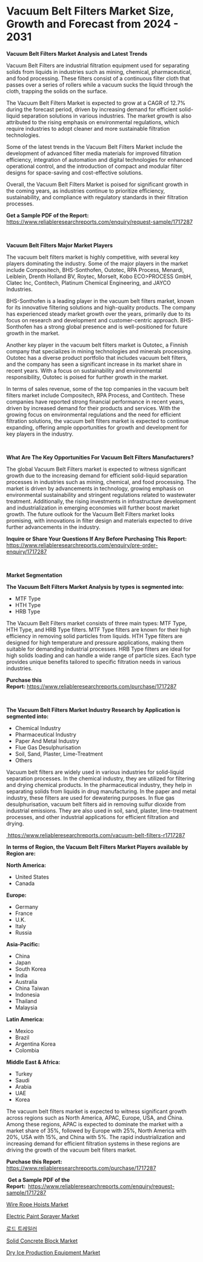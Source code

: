<p><h1>Vacuum Belt Filters Market Size, Growth and Forecast from 2024 - 2031</h1></p><p><strong>Vacuum Belt Filters Market Analysis and Latest Trends</strong></p>
<p><p>Vacuum Belt Filters are industrial filtration equipment used for separating solids from liquids in industries such as mining, chemical, pharmaceutical, and food processing. These filters consist of a continuous filter cloth that passes over a series of rollers while a vacuum sucks the liquid through the cloth, trapping the solids on the surface.</p><p>The Vacuum Belt Filters Market is expected to grow at a CAGR of 12.7% during the forecast period, driven by increasing demand for efficient solid-liquid separation solutions in various industries. The market growth is also attributed to the rising emphasis on environmental regulations, which require industries to adopt cleaner and more sustainable filtration technologies.</p><p>Some of the latest trends in the Vacuum Belt Filters Market include the development of advanced filter media materials for improved filtration efficiency, integration of automation and digital technologies for enhanced operational control, and the introduction of compact and modular filter designs for space-saving and cost-effective solutions.</p><p>Overall, the Vacuum Belt Filters Market is poised for significant growth in the coming years, as industries continue to prioritize efficiency, sustainability, and compliance with regulatory standards in their filtration processes.</p></p>
<p><strong>Get a Sample PDF of the Report:&nbsp;</strong> <a href="https://www.reliableresearchreports.com/enquiry/request-sample/1717287">https://www.reliableresearchreports.com/enquiry/request-sample/1717287</a></p>
<p>&nbsp;</p>
<p><strong>Vacuum Belt Filters Major Market Players</strong></p>
<p><p>The vacuum belt filters market is highly competitive, with several key players dominating the industry. Some of the major players in the market include Compositech, BHS-Sonthofen, Outotec, RPA Process, Menardi, Leiblein, Drenth Holland BV, Roytec, Morselt, Kobo ECO>PROCESS GmbH, Clatec Inc, Contitech, Platinum Chemical Engineering, and JAYCO Industries.</p><p>BHS-Sonthofen is a leading player in the vacuum belt filters market, known for its innovative filtering solutions and high-quality products. The company has experienced steady market growth over the years, primarily due to its focus on research and development and customer-centric approach. BHS-Sonthofen has a strong global presence and is well-positioned for future growth in the market.</p><p>Another key player in the vacuum belt filters market is Outotec, a Finnish company that specializes in mining technologies and minerals processing. Outotec has a diverse product portfolio that includes vacuum belt filters, and the company has seen a significant increase in its market share in recent years. With a focus on sustainability and environmental responsibility, Outotec is poised for further growth in the market.</p><p>In terms of sales revenue, some of the top companies in the vacuum belt filters market include Compositech, RPA Process, and Contitech. These companies have reported strong financial performance in recent years, driven by increased demand for their products and services. With the growing focus on environmental regulations and the need for efficient filtration solutions, the vacuum belt filters market is expected to continue expanding, offering ample opportunities for growth and development for key players in the industry.</p></p>
<p>&nbsp;</p>
<p><strong>What Are The Key Opportunities For Vacuum Belt Filters Manufacturers?</strong></p>
<p><p>The global Vacuum Belt Filters market is expected to witness significant growth due to the increasing demand for efficient solid-liquid separation processes in industries such as mining, chemical, and food processing. The market is driven by advancements in technology, growing emphasis on environmental sustainability and stringent regulations related to wastewater treatment. Additionally, the rising investments in infrastructure development and industrialization in emerging economies will further boost market growth. The future outlook for the Vacuum Belt Filters market looks promising, with innovations in filter design and materials expected to drive further advancements in the industry.</p></p>
<p><strong>Inquire or Share Your Questions If Any Before Purchasing This Report:</strong> <a href="https://www.reliableresearchreports.com/enquiry/pre-order-enquiry/1717287">https://www.reliableresearchreports.com/enquiry/pre-order-enquiry/1717287</a></p>
<p>&nbsp;</p>
<p><strong>Market Segmentation</strong></p>
<p><strong>The Vacuum Belt Filters Market Analysis by types is segmented into:</strong></p>
<p><ul><li>MTF Type</li><li>HTH Type</li><li>HRB Type</li></ul></p>
<p><p>The Vacuum Belt Filters market consists of three main types: MTF Type, HTH Type, and HRB Type filters. MTF Type filters are known for their high efficiency in removing solid particles from liquids. HTH Type filters are designed for high temperature and pressure applications, making them suitable for demanding industrial processes. HRB Type filters are ideal for high solids loading and can handle a wide range of particle sizes. Each type provides unique benefits tailored to specific filtration needs in various industries.</p></p>
<p><strong>Purchase this Report:&nbsp;</strong><a href="https://www.reliableresearchreports.com/purchase/1717287">https://www.reliableresearchreports.com/purchase/1717287</a></p>
<p>&nbsp;</p>
<p><strong>The Vacuum Belt Filters Market Industry Research by Application is segmented into:</strong></p>
<p><ul><li>Chemical Industry</li><li>Pharmaceutical Industry</li><li>Paper And Metal Industry</li><li>Flue Gas Desulphurisation</li><li>Soil, Sand, Plaster, Lime-Treatment</li><li>Others</li></ul></p>
<p><p>Vacuum belt filters are widely used in various industries for solid-liquid separation processes. In the chemical industry, they are utilized for filtering and drying chemical products. In the pharmaceutical industry, they help in separating solids from liquids in drug manufacturing. In the paper and metal industry, these filters are used for dewatering purposes. In flue gas desulphurisation, vacuum belt filters aid in removing sulfur dioxide from industrial emissions. They are also used in soil, sand, plaster, lime-treatment processes, and other industrial applications for efficient filtration and drying.</p></p>
<p><a href="https://www.reliableresearchreports.com/vacuum-belt-filters-r1717287">&nbsp;https://www.reliableresearchreports.com/vacuum-belt-filters-r1717287</a></p>
<p><strong>In terms of Region, the Vacuum Belt Filters Market Players available by Region are:</strong></p>
<p>
    <p> <strong> North America: </strong>
        <ul>
            <li>United States</li>
            <li>Canada</li>
        </ul>
        </p> 
    <p> <strong> Europe: </strong>
        <ul>
            <li>Germany</li>
            <li>France</li>
            <li>U.K.</li>
            <li>Italy</li>
            <li>Russia</li>
        </ul>
        </p> 
    <p> <strong> Asia-Pacific: </strong>
        <ul>
            <li>China</li>
            <li>Japan</li>
            <li>South Korea</li>
            <li>India</li>
            <li>Australia</li>
            <li>China Taiwan</li>
            <li>Indonesia</li>
            <li>Thailand</li>
            <li>Malaysia</li>
        </ul>
        </p> 
    <p> <strong> Latin America: </strong>
        <ul>
            <li>Mexico</li>
            <li>Brazil</li>
            <li>Argentina Korea</li>
            <li>Colombia</li>
        </ul>
        </p> 
    <p> <strong> Middle East & Africa: </strong>
        <ul>
            <li>Turkey</li>
            <li>Saudi</li>
            <li>Arabia</li>
            <li>UAE</li>
            <li>Korea</li>
        </ul>
    </p>
    </p>
<p><p>The vacuum belt filters market is expected to witness significant growth across regions such as North America, APAC, Europe, USA, and China. Among these regions, APAC is expected to dominate the market with a market share of 35%, followed by Europe with 25%, North America with 20%, USA with 15%, and China with 5%. The rapid industrialization and increasing demand for efficient filtration systems in these regions are driving the growth of the vacuum belt filters market.</p></p>
<p><strong>Purchase this Report: </strong><a href="https://www.reliableresearchreports.com/purchase/1717287">https://www.reliableresearchreports.com/purchase/1717287</a></p>
<p>&nbsp;<strong>Get a Sample PDF of the Report:&nbsp;&nbsp;</strong><a href="https://www.reliableresearchreports.com/enquiry/request-sample/1717287">https://www.reliableresearchreports.com/enquiry/request-sample/1717287</a></p>
<p><strong></strong></p>
<p><p><a href="https://github.com/Sherrillcrooksxa8i18ucf2m/Market-Research-Report-List-2/blob/main/wire-rope-hoists-market.md">Wire Rope Hoists Market</a></p><p><a href="https://view.publitas.com/reportprime-1/electric-paint-sprayer-market-trends-and-market-analysis-forecasted-for-period-2024-2031/">Electric Paint Sprayer Market</a></p><p><a href="https://github.com/RichardLueilwitz787/Market-Research-Report-List-1/blob/main/463012133150.md">로드 트레일러</a></p><p><a href="https://issuu.com/reportprime-2/docs/solid-concrete-block-market-size-2030.pptx">Solid Concrete Block Market</a></p><p><a href="https://github.com/derrinmiltonellis35gcl/Market-Research-Report-List-2/blob/main/dry-ice-production-equipment-market.md">Dry Ice Production Equipment Market</a></p></p>